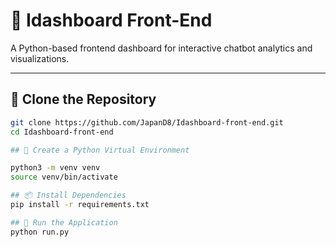 # 🧠 Idashboard Front-End

A Python-based frontend dashboard for interactive chatbot analytics and visualizations.

---

## 📁 Clone the Repository

```bash
git clone https://github.com/JapanD8/Idashboard-front-end.git
cd Idashboard-front-end

## 🐍 Create a Python Virtual Environment

python3 -m venv venv
source venv/bin/activate

## 📦 Install Dependencies
pip install -r requirements.txt

## 🚀 Run the Application
python run.py

